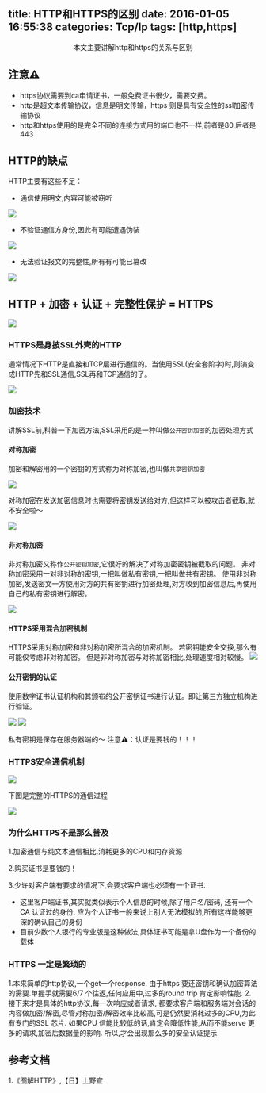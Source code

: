 title: HTTP和HTTPS的区别
date: 2016-01-05 16:55:38
categories: Tcp/Ip
tags: [http,https]
---

<center>本文主要讲解http和https的关系与区别</center>
<!--more-->

## 注意⚠️
- https协议需要到ca申请证书，一般免费证书很少，需要交费。
- http是超文本传输协议，信息是明文传输，https 则是具有安全性的ssl加密传输协议
- http和https使用的是完全不同的连接方式用的端口也不一样,前者是80,后者是443

## HTTP的缺点

HTTP主要有这些不足：
- 通信使用明文,内容可能被窃听

![](/diff-1.png)

- 不验证通信方身份,因此有可能遭遇伪装

![](/diff-2.png)

- 无法验证报文的完整性,所有有可能已篡改

![](/diff-3.png)

## HTTP + 加密 + 认证 + 完整性保护 = HTTPS

![](/diff-4.png)


### HTTPS是身披SSL外壳的HTTP
通常情况下HTTP是直接和TCP层进行通信的。当使用SSL(安全套阶字)时,则演变成HTTP先和SSL通信,SSL再和TCP通信的了。

![](/diff-5.png)

### 加密技术
讲解SSL前,科普一下加密方法,SSL采用的是一种叫做`公开密钥加密`的加密处理方式
#### 对称加密
加密和解密用的一个密钥的方式称为对称加密,也叫做`共享密钥加密`

![](/diff-6.png)


对称加密在发送加密信息时也需要将密钥发送给对方,但这样可以被攻击者截取,就不安全啦～

![](/diff-7.png)


#### 非对称加密
非对称加密又称作`公开密钥加密`,它很好的解决了对称加密密钥被截取的问题。
非对称加密采用一对非对称的密钥,一把叫做私有密钥,一把叫做共有密钥。
使用非对称加密,发送密文一方使用对方的共有密钥进行加密处理,对方收到加密信息后,再使用自己的私有密钥进行解密。

![](/diff-8.png)

#### HTTPS采用混合加密机制
HTTPS采用对称加密和非对称加密所混合的加密机制。
若密钥能安全交换,那么有可能仅考虑非对称加密。
但是非对称加密与对称加密相比,处理速度相对较慢。
![](/diff-9.png)


#### 公开密钥的认证
使用数字证书认证机构和其颁布的公开密钥证书进行认证。即让第三方独立机构进行验证。

![](/diff-10.png)
![](/diff-11.png)

私有密钥是保存在服务器端的～
注意⚠️：认证是要钱的！！！


### HTTPS安全通信机制

![](/diff-12.png)

下图是完整的HTTPS的通信过程

![](/diff-13.png)


### 为什么HTTPS不是那么普及
1.加密通信与纯文本通信相比,消耗更多的CPU和内存资源

2.购买证书是要钱的！

3.少许对客户端有要求的情况下,会要求客户端也必须有一个证书.
- 这里客户端证书,其实就类似表示个人信息的时候,除了用户名/密码, 还有一个CA 认证过的身份. 应为个人证书一般来说上别人无法模拟的,所有这样能够更深的确认自己的身份
- 目前少数个人银行的专业版是这种做法,具体证书可能是拿U盘作为一个备份的载体

### HTTPS 一定是繁琐的
1.本来简单的http协议,一个get一个response. 由于https 要还密钥和确认加密算法的需要.单握手就需要6/7 个往返,任何应用中,过多的round trip 肯定影响性能.
2.接下来才是具体的http协议,每一次响应或者请求, 都要求客户端和服务端对会话的内容做加密/解密,尽管对称加密/解密效率比较高,可是仍然要消耗过多的CPU,为此有专门的SSL 芯片. 如果CPU 信能比较低的话,肯定会降低性能,从而不能serve 更多的请求,加密后数据量的影响. 所以,才会出现那么多的安全认证提示







































## 参考文档
1.《图解HTTP》,【日】上野宣 









